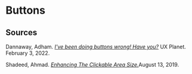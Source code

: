 # Buttons

## Sources

Dannaway, Adham. [_I've been doing buttons wrong! Have you?_](https://uxplanet.org/ive-been-doing-buttons-wrong-have-you-2117c0066613) UX Planet. February 3, 2022.

Shadeed, Ahmad. [_Enhancing The Clickable Area Size._](https://ishadeed.com/article/clickable-area/)August 13, 2019.
